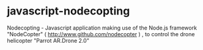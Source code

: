 # javascript-nodecopting
Nodecopting - Javascript application making use of the Node.js framework "NodeCopter" ( http://www.github.com/nodecopter ) , to control the drone helicopter "Parrot AR.Drone 2.0"
